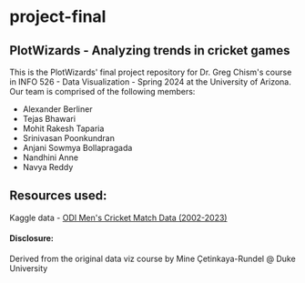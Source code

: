 # project-final
## PlotWizards - Analyzing trends in cricket games
This is the PlotWizards' final project repository for Dr. Greg Chism's course in INFO 526 - Data Visualization - Spring 2024 at the University of Arizona. Our team is comprised of the following members:
<ul>
<li> Alexander Berliner </li>
<li> Tejas Bhawari </li>
<li> Mohit Rakesh Taparia </li>
<li> Srinivasan Poonkundran </li>
<li> Anjani Sowmya Bollapragada </li>
<li> Nandhini Anne </li>
<li> Navya Reddy </li>
</ul>

## Resources used:
Kaggle data - [ODI Men's Cricket Match Data (2002-2023)](https://www.kaggle.com/datasets/utkarshtomar736/odi-mens-cricket-match-data-2002-2023)

#### Disclosure:
Derived from the original data viz course by Mine Çetinkaya-Rundel @ Duke University
